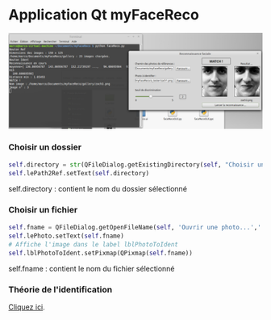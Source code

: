 # Application Qt myFaceReco
<p align="center">
  <img src="myFaceReco.png">
</p>

### Choisir un dossier

```python
self.directory = str(QFileDialog.getExistingDirectory(self, "Choisir un dossier ..."))
self.lePath2Ref.setText(self.directory)
```

self.directory : contient le nom du dossier sélectionné

### Choisir un fichier

```python
self.fname = QFileDialog.getOpenFileName(self, 'Ouvrir une photo...','.',"Image file PNG (*.png)")
self.lePhoto.setText(self.fname)
# Affiche l'image dans le label lblPhotoToIdent 
self.lblPhotoToIdent.setPixmap(QPixmap(self.fname))
```

self.fname : contient le nom du fichier sélectionné

### Théorie de l'identification

[Cliquez ici](https://github.com/msilanus/faceReco/blob/master/README.md).